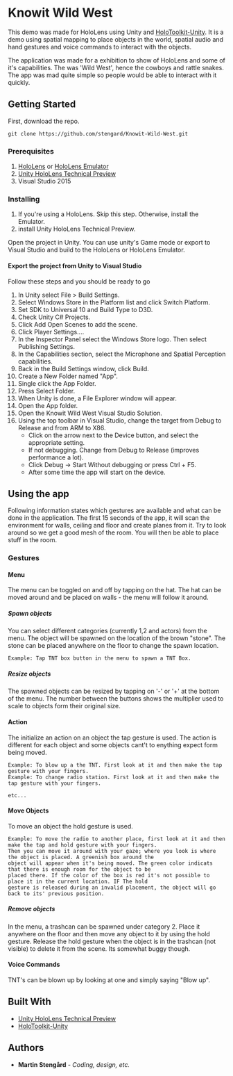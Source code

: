 # Knowit Wild West

This demo was made for HoloLens using Unity and [HoloToolkit-Unity](https://github.com/Microsoft/HoloToolkit-Unity "HoloToolkit-Unity"). It is a demo using spatial mapping to place objects in the world, spatial audio and hand gestures and voice commands to interact with the objects.

The application was made for a exhibition to show of HoloLens and some of it's capabilities. The was 'Wild West', hence the cowboys and rattle snakes. The app was mad quite simple so people would be able to interact with it quickly.

## Getting Started
First, download the repo.

```
git clone https://github.com/stengard/Knowit-Wild-West.git
```
### Prerequisites

1. [HoloLens](https://www.microsoft.com/microsoft-hololens/en-us "HoloLense") or [HoloLens Emulator](https://developer.microsoft.com/sv-se/windows/holographic/install_the_tools "HoloLense Emulator")
2. [Unity HoloLens Technical Preview](https://unity3d.com/partners/microsoft/hololens "Unity HoloLense Technical Preview")
3. Visual Studio 2015

### Installing

1. If you're using a HoloLens. Skip this step. Otherwise, install the Emulator.
2. install Unity HoloLens Technical Preview.

Open the project in Unity. You can use unity's Game mode or export to Visual Studio and build to the HoloLens or HoloLens Emulator.

#### Export the project from Unity to Visual Studio

Follow these steps and you should be ready to go

1. In Unity select File > Build Settings.
2. Select Windows Store in the Platform list and click Switch Platform.
3. Set SDK to Universal 10 and Build Type to D3D.
4. Check Unity C# Projects.
5. Click Add Open Scenes to add the scene.
6. Click Player Settings....
7. In the Inspector Panel select the Windows Store logo. Then select Publishing Settings.
8. In the Capabilities section, select the Microphone and Spatial Perception capabilities.
9. Back in the Build Settings window, click Build.
10. Create a New Folder named "App".
11. Single click the App Folder.
12. Press Select Folder.
13. When Unity is done, a File Explorer window will appear.
14. Open the App folder.
15. Open the Knowit Wild West Visual Studio Solution.
16. Using the top toolbar in Visual Studio, change the target from Debug to Release and from ARM to X86.
    * Click on the arrow next to the Device button, and select the appropriate setting.
    * If not debugging. Change from Debug to Release (improves performance a lot).
    * Click Debug -> Start Without debugging or press Ctrl + F5.
    * After some time the app will start on the device.



## Using the app

Following information states which gestures are available and what can be done in the application. The first 15 seconds of the app, it will scan the environment for walls, ceiling and floor and create planes from it. Try to look around so we get a good mesh of the room. You will then be able to place stuff in the room.

### Gestures

#### Menu
The menu can be toggled on and off by tapping on the hat. The hat can be moved around and be placed on walls - the menu will
follow it around.

##### Spawn objects
You can select different categories (currently 1,2 and actors) from the menu. The object will be spawned on the location of the
brown "stone". The stone can be placed anywhere on the floor to change the spawn location.

```
Example: Tap TNT box button in the menu to spawn a TNT Box.
```
##### Resize objects

The spawned objects can be resized by tapping on '-' or '+' at the bottom of the menu. The number between the buttons shows the multiplier used to scale to objects form their original size.


#### Action
The initialize an action on an object the tap gesture is used. The action is different for each object and some objects cant't to enything expect form being moved.

```
Example: To blow up a the TNT. First look at it and then make the tap gesture with your fingers.
Example: To change radio station. First look at it and then make the tap gesture with your fingers.

etc...
```

#### Move Objects
To move an object the hold gesture is used.
```
Example: To move the radio to another place, first look at it and then make the tap and hold gesture with your fingers.
Then you can move it around with your gaze; where you look is where the object is placed. A greenish box around the
object will appear when it's being moved. The green color indicats that there is enough room for the object to be
placed there. If the color of the box is red it's not possible to place it in the current location. IF The hold
gesture is released during an invalid placement, the object will go back to its' previous position.
```
##### Remove objects
In the menu, a trashcan can be spawned under category 2. Place it anywhere on the floor and then move any object to it by using the hold gesture. Release the hold gesture when the object is in the trashcan (not visible) to delete it from the scene. Its somewhat buggy though.

#### Voice Commands
TNT's can be blown up by looking at one and simply saying "Blow up".

## Built With
* [Unity HoloLens Technical Preview](https://unity3d.com/partners/microsoft/hololens "Unity HoloLense Technical Preview")
* [HoloToolkit-Unity](https://github.com/Microsoft/HoloToolkit-Unity "HoloToolkit-Unity")


## Authors

* **Martin Stengård** - *Coding, design, etc.*

